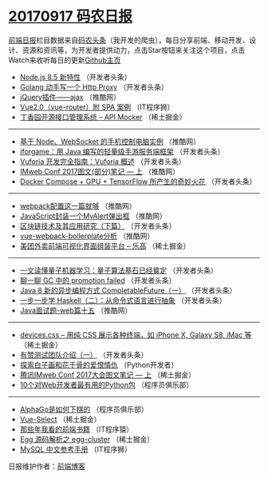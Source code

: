 # [20170917 码农日报](http://hao.caibaojian.com/date/2017/09/17)

[前端日报](http://caibaojian.com/c/news)栏目数据来自[码农头条](http://hao.caibaojian.com/)（我开发的爬虫），每日分享前端、移动开发、设计、资源和资讯等，为开发者提供动力，点击Star按钮来关注这个项目，点击Watch来收听每日的更新[Github主页](https://github.com/kujian/frontendDaily)
* [Node.js 8.5 新特性](http://hao.caibaojian.com/51458.html) （开发者头条）
* [Golang 动手写一个 Http Proxy](http://hao.caibaojian.com/51465.html) （开发者头条）
* [jQuery插件——ajax](http://hao.caibaojian.com/51429.html) （推酷网）
* [Vue2.0（vue-router）附 SPA 案例](http://hao.caibaojian.com/51492.html) （IT程序狮）
* [丁香园开源接口管理系统 &#8211; API Mocker](http://hao.caibaojian.com/51445.html) （稀土掘金）

***
* [基于 Node、WebSocket 的手机控制电脑实例](http://hao.caibaojian.com/51431.html) （推酷网）
* [jforgame：用 Java 编写的轻量级手游服务端框架](http://hao.caibaojian.com/51459.html) （开发者头条）
* [Vuforia 开发完全指南：Vuforia 概述](http://hao.caibaojian.com/51470.html) （开发者头条）
* [IMweb Conf 2017图文(部分)笔记 &#8212; 上](http://hao.caibaojian.com/51426.html) （推酷网）
* [Docker Compose + GPU + TensorFlow 所产生的奇妙火花](http://hao.caibaojian.com/51464.html) （开发者头条）

***
* [webpack配置这一篇就够](http://hao.caibaojian.com/51428.html) （推酷网）
* [JavaScript封装一个MyAlert弹出框](http://hao.caibaojian.com/51430.html) （推酷网）
* [区块链技术及其应用研究（下篇）](http://hao.caibaojian.com/51463.html) （开发者头条）
* [vue-webpack-boilerplate分析](http://hao.caibaojian.com/51427.html) （推酷网）
* [美团外卖前端可视化界面组装平台 &#8211; 乐高](http://hao.caibaojian.com/51442.html) （稀土掘金）

***
* [一文读懂量子机器学习：量子算法基石已经奠定](http://hao.caibaojian.com/51466.html) （开发者头条）
* [聊一聊 GC 中的 promotion failed](http://hao.caibaojian.com/51467.html) （开发者头条）
* [Java 8 新的异步编程方式 CompletableFuture（一）](http://hao.caibaojian.com/51457.html) （开发者头条）
* [一步一步学 Haskell（二）：从命令式语言进行抽象](http://hao.caibaojian.com/51468.html) （开发者头条）
* [Java面试题-web篇十五](http://hao.caibaojian.com/51434.html) （推酷网）

***
* [devices.css &#8211; 用纯 CSS 展示各种终端，如 iPhone X, Galaxy S8, iMac 等](http://hao.caibaojian.com/51439.html) （稀土掘金）
* [有赞测试团队介绍（一）](http://hao.caibaojian.com/51461.html) （开发者头条）
* [探索白子画和花千骨的爱恨情仇](http://hao.caibaojian.com/51487.html) （Python开发者）
* [腾讯IMweb Conf 2017大会图文笔记 &#8212; 上](http://hao.caibaojian.com/51441.html) （稀土掘金）
* [10个对Web开发者最有用的Python包](http://hao.caibaojian.com/51489.html) （程序员俱乐部）

***
* [AlphaGo是如何下棋的](http://hao.caibaojian.com/51490.html) （程序员俱乐部）
* [Vue-Select](http://hao.caibaojian.com/51443.html) （稀土掘金）
* [那些年我看的前端书籍](http://hao.caibaojian.com/51491.html) （IT程序猿）
* [Egg 源码解析之 egg-cluster](http://hao.caibaojian.com/51444.html) （稀土掘金）
* [MySQL 中文参考手册](http://hao.caibaojian.com/51493.html) （IT程序狮）

日报维护作者：[前端博客](http://caibaojian.com/) 